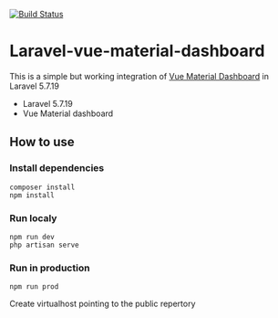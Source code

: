 [![Build Status](https://travis-ci.org/OdranHUSSON/laravel-vue-material-dashboard.svg?branch=master)](https://travis-ci.org/OdranHUSSON/laravel-vue-material-dashboard)
# Laravel-vue-material-dashboard

This is a simple but working integration of [Vue Material Dashboard](https://www.creative-tim.com/product/vue-material-dashboard) in Laravel 5.7.19 
- Laravel 5.7.19
- Vue Material dashboard

## How to use
### Install dependencies
```
composer install
npm install
```

### Run localy
```
npm run dev
php artisan serve
```

### Run in production
```
npm run prod
```
Create virtualhost pointing to the public repertory


